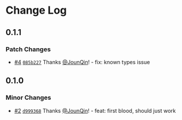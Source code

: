 # Change Log

## 0.1.1

### Patch Changes

- [#4](https://github.com/un-ts/eslint-import-context/pull/4) [`085b227`](https://github.com/un-ts/eslint-import-context/commit/085b227917a263282dae2c50f7f70caba33674ec) Thanks [@JounQin](https://github.com/JounQin)! - fix: known types issue

## 0.1.0

### Minor Changes

- [#2](https://github.com/un-ts/eslint-import-context/pull/2) [`d999368`](https://github.com/un-ts/eslint-import-context/commit/d9993689c559adc0886aed2ab747a3c89b58bf4e) Thanks [@JounQin](https://github.com/JounQin)! - feat: first blood, should just work
